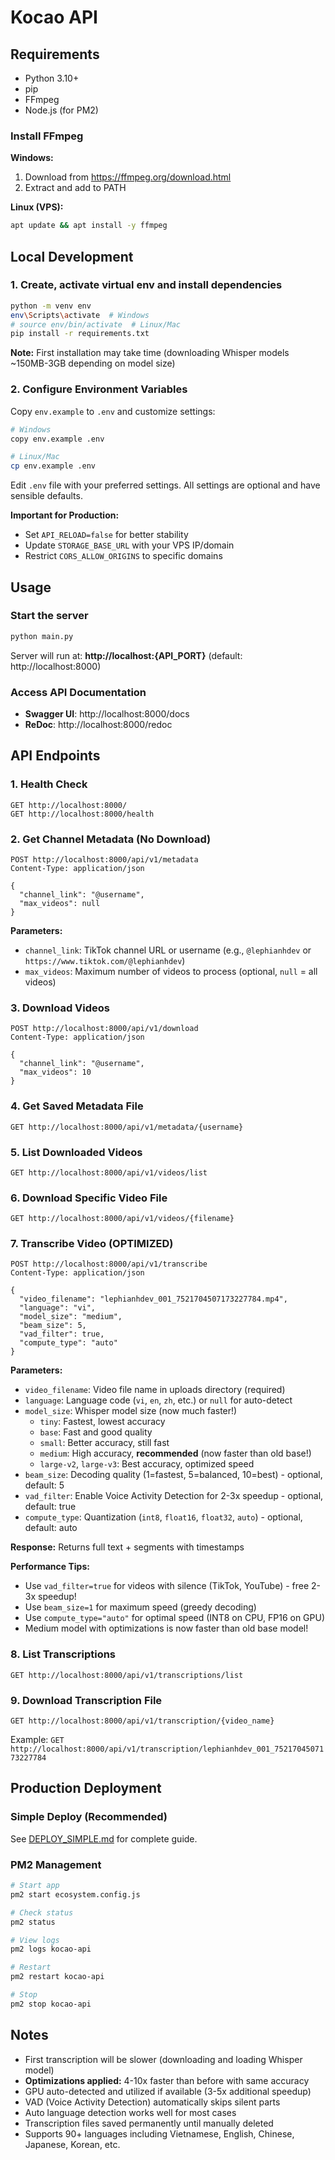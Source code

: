# Kocao API

## Requirements

- Python 3.10+
- pip
- FFmpeg
- Node.js (for PM2)

### Install FFmpeg

**Windows:**
1. Download from https://ffmpeg.org/download.html
2. Extract and add to PATH

**Linux (VPS):**
```bash
apt update && apt install -y ffmpeg
```

## Local Development

### 1. Create, activate virtual env and install dependencies

```bash
python -m venv env
env\Scripts\activate  # Windows
# source env/bin/activate  # Linux/Mac
pip install -r requirements.txt
```

**Note:** First installation may take time (downloading Whisper models ~150MB-3GB depending on model size)

### 2. Configure Environment Variables

Copy `env.example` to `.env` and customize settings:

```bash
# Windows
copy env.example .env

# Linux/Mac
cp env.example .env
```

Edit `.env` file with your preferred settings. All settings are optional and have sensible defaults.

**Important for Production:**
- Set `API_RELOAD=false` for better stability
- Update `STORAGE_BASE_URL` with your VPS IP/domain
- Restrict `CORS_ALLOW_ORIGINS` to specific domains

## Usage

### Start the server

```bash
python main.py
```

Server will run at: **http://localhost:{API_PORT}** (default: http://localhost:8000)

### Access API Documentation

- **Swagger UI**: http://localhost:8000/docs
- **ReDoc**: http://localhost:8000/redoc

## API Endpoints

### 1. Health Check
```
GET http://localhost:8000/
GET http://localhost:8000/health
```

### 2. Get Channel Metadata (No Download)
```
POST http://localhost:8000/api/v1/metadata
Content-Type: application/json

{
  "channel_link": "@username",
  "max_videos": null
}
```

**Parameters:**
- `channel_link`: TikTok channel URL or username (e.g., `@lephianhdev` or `https://www.tiktok.com/@lephianhdev`)
- `max_videos`: Maximum number of videos to process (optional, `null` = all videos)

### 3. Download Videos
```
POST http://localhost:8000/api/v1/download
Content-Type: application/json

{
  "channel_link": "@username",
  "max_videos": 10
}
```

### 4. Get Saved Metadata File
```
GET http://localhost:8000/api/v1/metadata/{username}
```

### 5. List Downloaded Videos
```
GET http://localhost:8000/api/v1/videos/list
```

### 6. Download Specific Video File
```
GET http://localhost:8000/api/v1/videos/{filename}
```

### 7. Transcribe Video (OPTIMIZED)
```
POST http://localhost:8000/api/v1/transcribe
Content-Type: application/json

{
  "video_filename": "lephianhdev_001_7521704507173227784.mp4",
  "language": "vi",
  "model_size": "medium",
  "beam_size": 5,
  "vad_filter": true,
  "compute_type": "auto"
}
```

**Parameters:**
- `video_filename`: Video file name in uploads directory (required)
- `language`: Language code (`vi`, `en`, `zh`, etc.) or `null` for auto-detect
- `model_size`: Whisper model size (now much faster!)
  - `tiny`: Fastest, lowest accuracy
  - `base`: Fast and good quality
  - `small`: Better accuracy, still fast
  - `medium`: High accuracy, **recommended** (now faster than old base!)
  - `large-v2`, `large-v3`: Best accuracy, optimized speed
- `beam_size`: Decoding quality (1=fastest, 5=balanced, 10=best) - optional, default: 5
- `vad_filter`: Enable Voice Activity Detection for 2-3x speedup - optional, default: true
- `compute_type`: Quantization (`int8`, `float16`, `float32`, `auto`) - optional, default: auto

**Response:** Returns full text + segments with timestamps

**Performance Tips:**
- Use `vad_filter=true` for videos with silence (TikTok, YouTube) - free 2-3x speedup!
- Use `beam_size=1` for maximum speed (greedy decoding)
- Use `compute_type="auto"` for optimal speed (INT8 on CPU, FP16 on GPU)
- Medium model with optimizations is now faster than old base model!

### 8. List Transcriptions
```
GET http://localhost:8000/api/v1/transcriptions/list
```

### 9. Download Transcription File
```
GET http://localhost:8000/api/v1/transcription/{video_name}
```

Example: `GET http://localhost:8000/api/v1/transcription/lephianhdev_001_7521704507173227784`

## Production Deployment

### Simple Deploy (Recommended)
See [DEPLOY_SIMPLE.md](DEPLOY_SIMPLE.md) for complete guide.

### PM2 Management
```bash
# Start app
pm2 start ecosystem.config.js

# Check status
pm2 status

# View logs
pm2 logs kocao-api

# Restart
pm2 restart kocao-api

# Stop
pm2 stop kocao-api
```

## Notes

- First transcription will be slower (downloading and loading Whisper model)
- **Optimizations applied:** 4-10x faster than before with same accuracy
- GPU auto-detected and utilized if available (3-5x additional speedup)
- VAD (Voice Activity Detection) automatically skips silent parts
- Auto language detection works well for most cases
- Transcription files saved permanently until manually deleted
- Supports 90+ languages including Vietnamese, English, Chinese, Japanese, Korean, etc.